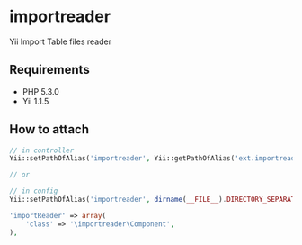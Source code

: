 importreader
============

Yii Import Table files reader

Requirements
------------
* PHP 5.3.0
* Yii 1.1.5

How to attach
-------------

```php
// in controller
Yii::setPathOfAlias('importreader', Yii::getPathOfAlias('ext.importreader'));

// or

// in config
Yii::setPathOfAlias('importreader', dirname(__FILE__).DIRECTORY_SEPARATOR.'..'.DIRECTORY_SEPARATOR.'extensions'.DIRECTORY_SEPARATOR.'importreader');
```


```php
'importReader' => array(
    'class' => '\importreader\Component',
),
```
